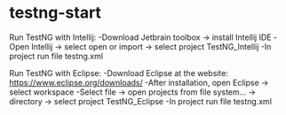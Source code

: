 # testng-start
Run TestNG with Intellij:
	-Download Jetbrain toolbox -> install Intellij IDE
	-Open Intellij -> select open or import -> select project TestNG_Intellij 
	-In project run file testng.xml

Run TestNG with Eclipse:
	-Download Eclipse at the website: https://www.eclipse.org/downloads/ 
	-After installation, open Eclipse -> select workspace 
	-Select file -> open projects from file system... -> directory -> select project TestNG_Eclipse
	-In project run file testng.xml

